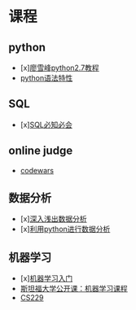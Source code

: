 # 课程

## python

- [x][廖雪峰python2.7教程](http://www.liaoxuefeng.com/wiki/001374738125095c955c1e6d8bb493182103fac9270762a000/)
- [python语法特性](https://github.com/im-iron-man/python-gramma)

## SQL

- [x][SQL必知必会](https://book.douban.com/subject/24250054/)

## online judge

- [codewars](http://www.codewars.com/about)

## 数据分析

- [x][深入浅出数据分析](https://book.douban.com/subject/5257905/)
- [x][利用python进行数据分析](https://book.douban.com/subject/25779298/)

## 机器学习

- [x][机器学习入门](https://github.com/im-iron-man/data-analysis)
- [斯坦福大学公开课：机器学习课程](http://open.163.com/special/opencourse/machinelearning.html)
- [CS229](http://cs229.stanford.edu/)